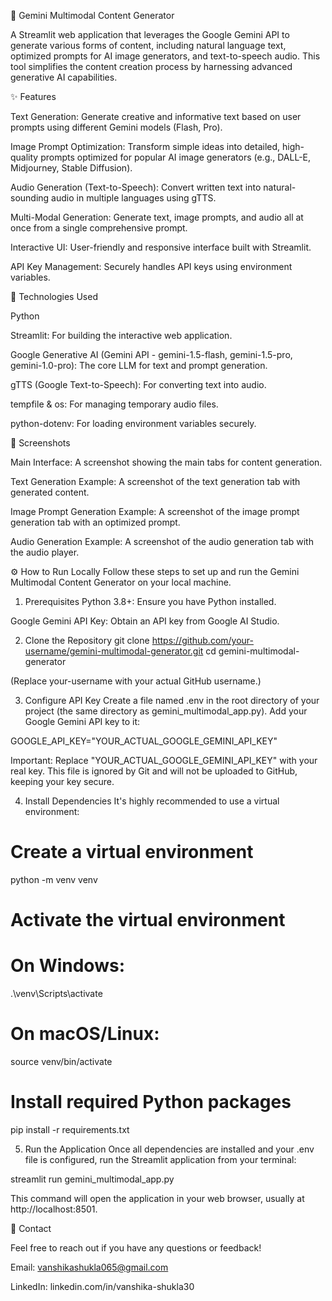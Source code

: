 🤖 Gemini Multimodal Content Generator

A Streamlit web application that leverages the Google Gemini API to generate various forms of content, including natural language text, optimized prompts for AI image generators, and text-to-speech audio. This tool simplifies the content creation process by harnessing advanced generative AI capabilities.

✨ Features

Text Generation: Generate creative and informative text based on user prompts using different Gemini models (Flash, Pro).

Image Prompt Optimization: Transform simple ideas into detailed, high-quality prompts optimized for popular AI image generators (e.g., DALL-E, Midjourney, Stable Diffusion).

Audio Generation (Text-to-Speech): Convert written text into natural-sounding audio in multiple languages using gTTS.

Multi-Modal Generation: Generate text, image prompts, and audio all at once from a single comprehensive prompt.

Interactive UI: User-friendly and responsive interface built with Streamlit.

API Key Management: Securely handles API keys using environment variables.

🚀 Technologies Used

Python

Streamlit: For building the interactive web application.

Google Generative AI (Gemini API - gemini-1.5-flash, gemini-1.5-pro, gemini-1.0-pro): The core LLM for text and prompt generation.

gTTS (Google Text-to-Speech): For converting text into audio.

tempfile & os: For managing temporary audio files.

python-dotenv: For loading environment variables securely.

📸 Screenshots

Main Interface:
A screenshot showing the main tabs for content generation.

Text Generation Example:
A screenshot of the text generation tab with generated content.

Image Prompt Generation Example:
A screenshot of the image prompt generation tab with an optimized prompt.

Audio Generation Example:
A screenshot of the audio generation tab with the audio player.

⚙️ How to Run Locally
Follow these steps to set up and run the Gemini Multimodal Content Generator on your local machine.

1. Prerequisites
   Python 3.8+: Ensure you have Python installed.

Google Gemini API Key: Obtain an API key from Google AI Studio.

2. Clone the Repository
   git clone https://github.com/your-username/gemini-multimodal-generator.git
   cd gemini-multimodal-generator

(Replace your-username with your actual GitHub username.)

3. Configure API Key
   Create a file named .env in the root directory of your project (the same directory as gemini_multimodal_app.py). Add your Google Gemini API key to it:

GOOGLE_API_KEY="YOUR_ACTUAL_GOOGLE_GEMINI_API_KEY"

Important: Replace "YOUR_ACTUAL_GOOGLE_GEMINI_API_KEY" with your real key. This file is ignored by Git and will not be uploaded to GitHub, keeping your key secure.

4. Install Dependencies
   It's highly recommended to use a virtual environment:

# Create a virtual environment

python -m venv venv

# Activate the virtual environment

# On Windows:

.\venv\Scripts\activate

# On macOS/Linux:

source venv/bin/activate

# Install required Python packages

pip install -r requirements.txt

5. Run the Application
   Once all dependencies are installed and your .env file is configured, run the Streamlit application from your terminal:

streamlit run gemini_multimodal_app.py

This command will open the application in your web browser, usually at http://localhost:8501.

📧 Contact

Feel free to reach out if you have any questions or feedback!

Email: vanshikashukla065@gmail.com

LinkedIn: linkedin.com/in/vanshika-shukla30
